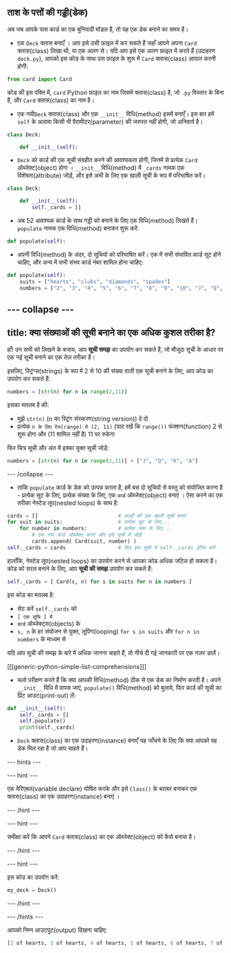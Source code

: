 ## ताश के पत्तों की गड्डी(डेक)

अब जब आपके पास कार्ड का एक बुनियादी मॉडल है, तो यह एक डेक बनाने का समय है।

+ एक `Deck` क्लास बनाएँ । आप इसे उसी फ़ाइल में कर सकते हैं जहाँ आपने अपना `Card` क्लास(class) लिखा थी, या एक अलग से। यदि आप इसे एक अलग फ़ाइल में करते हैं (उदाहरण `deck.py`), आपको इस कोड के साथ उस फ़ाइल के शुरू में `Card` क्लास(class) आयात करनी होगी:

```python
from card import Card
```

कोड की इस पंक्ति में, `card` Python फ़ाइल का नाम जिसमें क्लास(class) है, जो `.py` विस्तार के बिना है, और `Card` क्लास(class) का नाम है।

+ एक नयी`Deck` क्लास(class) और एक `__init__` विधि(method) इसमें बनाएँ। इस बार हमें `self` के अलावा किसी भी पैरामीटर(parameter) की जरुरत नहीं होगी, जो अनिवार्य है।

```python
class Deck:

    def __init__(self):
```

+ `Deck` को कार्ड की एक सूची संग्रहीत करने की आवश्यकता होगी, जिनमें से प्रत्येक `Card` ऑब्जेक्ट(object) होगा । `__init__` विधि(method) में `_cards` नामक एक विशेषता(attribute) जोड़ें, और इसे अभी के लिए एक खाली सूची के रूप में परिभाषित करें।

```python
class Deck:

    def __init__(self):
        self._cards = []
```

+ अब 52 आवश्यक कार्ड के साथ गड्डी को बनाने के लिए एक विधि(method) लिखते हैं। `populate` नामक एक विधि(method) बनाकर शुरू करें:

```Python
def populate(self):
```

+ अपनी विधि(method) के अंदर, दो सूचियों को परिभाषित करें। एक में सभी संभावित कार्ड सूट होने चाहिए, और अन्य में सभी संभव कार्ड नंबर शामिल होना चाहिए:

```Python
def populate(self):
    suits = ["hearts", "clubs", "diamonds", "spades"]
    numbers = ["2", "3", "4", "5", "6", "7", "8", "9", "10", "J", "Q", "K", "A"]
```

--- collapse ---
---
title: क्या संख्याओं की सूची बनाने का एक अधिक कुशल तरीका है?
---

हाँ! उन सभी को लिखने के बजाय, आप **सूची समझ** का उपयोग कर सकते हैं, जो मौजूदा सूची के आधार पर एक नई सूची बनाने का एक तेज़ तरीका है।

इसलिए, स्ट्रिंग्स(strings) के रूप में 2 से 10 की संख्या वाली एक सूची बनाने के लिए, आप कोड का उपयोग कर सकते हैं:

```Python
numbers = [str(n) for n in range(2,11)]
```

इसका मतलब है की:
- मुझे `str(n)` (n का स्ट्रिंग संस्करण(string version)) दे दो
- प्रत्येक `n के लिए रेंज(range) में (2, 11)` (याद रखें कि `range())` फंक्शन(function) 2 से शुरू होगा और (11 शामिल नहीं है) 11 पर रुकेगा

फिर चित्र सूची और अंत में इक्का युक्त सूची जोड़ें:

```Python
numbers = [str(n) for n in range(2,11)] + ["J", "Q", "K", "A"]
```

--- /collapse ---

+ ताकि `populate` कार्ड के डेक को उत्पन्न करता है, हमें बस दो सूचियों से वस्तु को संयोजित करना है - प्रत्येक सूट के लिए, प्रत्येक संख्या के लिए, एक `कार्ड` ऑब्जेक्ट(object) बनाएं । ऐसा करने का एक तरीका नेस्टेड लूप(nested loops) के साथ है:

```Python
cards = []                          # कार्डों की एक खाली सूची बनाएं
for suit in suits:                  # प्रत्येक सूट के लिए...
    for number in numbers:          # प्रत्येक नंबर के लिए...
        # एक नया कार्ड ऑब्जेक्ट बनाएं और इसे सूची में जोड़ें
        cards.append( Card(suit, number) )  
self._cards = cards                 # फिर इस सूची में self._cards इंगित करें
```

हालाँकि, नेस्टेड लूप(nested loops) का उपयोग करने से आपका कोड अधिक जटिल हो सकता है। कोड को सरल बनाने के लिए, आप **सूची की समझ** उपयोग कर सकते हैं:

```Python
self._cards = [ Card(s, n) for s in suits for n in numbers ]
```

इस कोड का मतलब है:
- सेट करें `self._cards` को
- `[ एक सूचि ] में`
- `कार्ड` ऑब्जेक्ट्स(objects) के
- `s, n` के हर संयोजन से युक्त, लूपिंग(looping) `for s in suits` और `for n in numbers` के माध्यम से

यदि आप सूची की समझ के बारे में अधिक जानना चाहते हैं, तो नीचे दी गई जानकारी पर एक नज़र डालें।

[[[generic-python-simple-list-comprehensions]]]

+ चलो परीक्षण करते हैं कि क्या आपकी विधि(method) ठीक से एक डेक का निर्माण करती है। अपने `__init__` विधि में वापस जाएं, `populate()` विधि(method) को बुलाये, फिर कार्ड की सूची का प्रिंट आउट(print-out) लें:

```Python
def __init__(self):
    self._cards = []
    self.populate()
    print(self._cards)
```

+ `Deck` क्लास(class) का एक उदाहरण(instance) बनाएँ यह जाँचने के लिए कि क्या आपको वह डेक मिल रहा है जो आप चाहते हैं।

--- hints ---


--- hint ---

एक वेरिएबल(variable declare) घोषित करके और इसे `Class()` के बराबर बनाकर एक क्लास(class) का एक उदाहरण(instance) बनाएं ।

--- /hint ---

--- hint ---

समीक्षा करें कि आपने `Card` क्लास(class) का एक ऑब्जेक्ट(object) को कैसे बनाया है।

--- /hint ---

--- hint ---

इस कोड का उपयोग करें:

```Python
my_deck = Deck()
```

--- /hint ---

--- /hints ---

आपको निम्न आउटपुट(output) दिखना चाहिए:

```Python
[2 of hearts, 3 of hearts, 4 of hearts, 5 of hearts, 6 of hearts, 7 of hearts, 8 of hearts, 9 of hearts, 10 of hearts, J of hearts, Q of hearts, K of hearts, A of hearts, 2 of clubs, 3 of clubs, 4 of clubs, 5 of clubs, 6 of clubs, 7 of clubs, 8 of clubs, 9 of clubs, 10 of clubs, J of clubs, Q of clubs, K of clubs, A of clubs, 2 of diamonds, 3 of diamonds, 4 of diamonds, 5 of diamonds, 6 of diamonds, 7 of diamonds, 8 of diamonds, 9 of diamonds, 10 of diamonds, J of diamonds, Q of diamonds, K of diamonds, A of diamonds, 2 of spades, 3 of spades, 4 of spades, 5 of spades, 6 of spades, 7 of spades, 8 of spades, 9 of spades, 10 of spades, J of spades, Q of spades, K of spades, A of spades]
```

